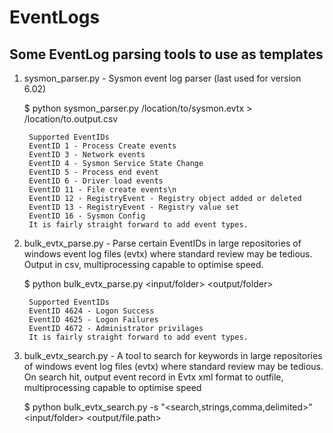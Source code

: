 # EventLogs
## Some EventLog parsing tools to use as templates

1. sysmon_parser.py - Sysmon event log parser (last used for version 6.02)
	
	$ python sysmon_parser.py /location/to/sysmon.evtx > /location/to.output.csv
	
		Supported EventIDs
		EventID 1 - Process Create events
		EventID 3 - Network events
		EventID 4 - Sysmon Service State Change
		EventID 5 - Process end event
		EventID 6 - Driver load events
		EventID 11 - File create events\n
		EventID 12 - RegistryEvent - Registry object added or deleted
		EventID 13 - RegistryEvent - Registry value set
		EventID 16 - Sysmon Config
		It is fairly straight forward to add event types.



2. bulk_evtx_parse.py - Parse certain EventIDs in large repositories of windows event log files (evtx) where standard review may be tedious. Output in csv, multiprocessing capable to optimise speed.
	
	$ python bulk_evtx_parse.py <input/folder> <output/folder>
		
		Supported EventIDs
		EventID 4624 - Logon Success
		EventID 4625 - Logon Failures
		EventID 4672 - Administrator privilages
		It is fairly straight forward to add event types.
		


3. bulk_evtx_search.py - A tool to search for keywords in large repositories of windows event log files (evtx) where standard review may be tedious. On search hit, output event record in Evtx xml format to outfile, multiprocessing capable to optimise speed
	
	$ python bulk_evtx_search.py -s "<search,strings,comma,delimited>" <input/folder> <output/file.path>
